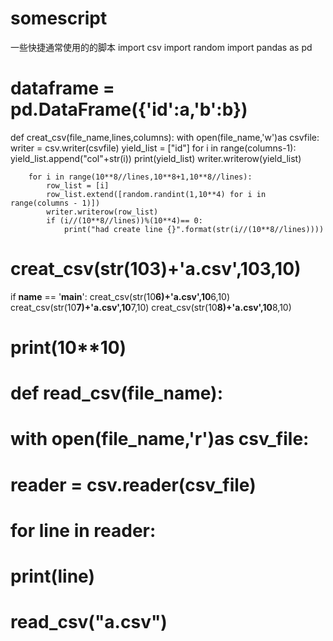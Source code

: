 # somescript
一些快捷通常使用的的脚本
import csv
import random
import pandas as pd
# dataframe = pd.DataFrame({'id':a,'b':b})
def creat_csv(file_name,lines,columns):
    with open(file_name,'w')as csvfile:
        writer = csv.writer(csvfile)
        yield_list = ["id"]
        for i in range(columns-1):
            yield_list.append("col"+str(i))
        print(yield_list)
        writer.writerow(yield_list)


        for i in range(10**8//lines,10**8+1,10**8//lines):
            row_list = [i]
            row_list.extend([random.randint(1,10**4) for i in range(columns - 1)])
            writer.writerow(row_list)
            if (i//(10**8//lines))%(10**4)== 0:
                print("had create line {}".format(str(i//(10**8//lines))))
# creat_csv(str(10**3)+'a.csv',10**3,10)
if __name__ == '__main__':
    creat_csv(str(10**6)+'a.csv',10**6,10)
    creat_csv(str(10**7)+'a.csv',10**7,10)
    creat_csv(str(10**8)+'a.csv',10**8,10)




# print(10**10)
# def read_csv(file_name):
#     with open(file_name,'r')as csv_file:
#         reader = csv.reader(csv_file)
#         for line in reader:
#             print(line)
# read_csv("a.csv")
